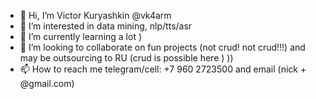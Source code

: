- 👋 Hi, I’m Victor Kuryashkin @vk4arm 
- 👀 I’m interested in data mining, nlp/tts/asr
- 🌱 I’m currently learning a lot )
- 💞️ I’m looking to collaborate on fun projects (not crud! not crud!!!) and may be outsourcing to RU (crud is possible here ) ))
- 📫 How to reach me telegram/cell: +7 960 2723500 and email (nick + @gmail.com)

<!---
vk4arm/vk4arm is a ✨ special ✨ repository because its `README.md` (this file) appears on your GitHub profile.
You can click the Preview link to take a look at your changes.
--->
